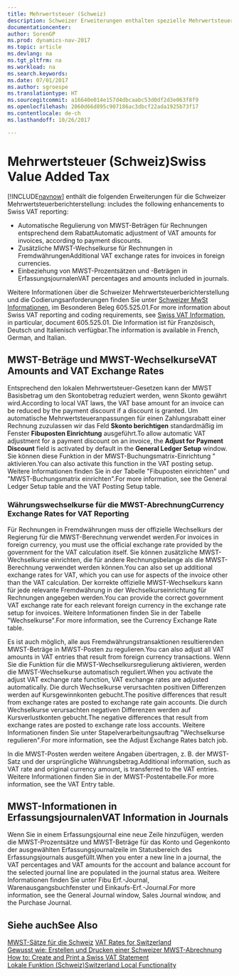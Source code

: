 ```yaml
---
title: Mehrwertsteuer (Schweiz)
description: Schweizer Erweiterungen enthalten spezielle Mehrwertsteuerberichterstellungsfunktionen.
documentationcenter: 
author: SorenGP
ms.prod: dynamics-nav-2017
ms.topic: article
ms.devlang: na
ms.tgt_pltfrm: na
ms.workload: na
ms.search.keywords: 
ms.date: 07/01/2017
ms.author: sgroespe
ms.translationtype: HT
ms.sourcegitcommit: a16640e014e157d4dbcaabc53d0df2d3e063f8f9
ms.openlocfilehash: 2060d66d895c907186ac3dbcf22ada1925b73f17
ms.contentlocale: de-ch
ms.lasthandoff: 10/26/2017

---
```

# <a name="swiss-value-added-tax"></a><span data-ttu-id="bc84f-103">Mehrwertsteuer (Schweiz)</span><span class="sxs-lookup"><span data-stu-id="bc84f-103">Swiss Value Added Tax</span></span>
[!INCLUDE[navnow](../../includes/navnow_md.md)]<span data-ttu-id="bc84f-104"> enthält die folgenden Erweiterungen für die Schweizer Mehrwertsteuerberichterstellung:</span><span class="sxs-lookup"><span data-stu-id="bc84f-104"> includes the following enhancements to Swiss VAT reporting:</span></span>  

- <span data-ttu-id="bc84f-105">Automatische Regulierung von MWST-Beträgen für Rechnungen entsprechend dem Rabatt</span><span class="sxs-lookup"><span data-stu-id="bc84f-105">Automatic adjustment of VAT amounts for invoices, according to payment discounts.</span></span>  
- <span data-ttu-id="bc84f-106">Zusätzliche MWST-Wechselkurse für Rechnungen in Fremdwährungen</span><span class="sxs-lookup"><span data-stu-id="bc84f-106">Additional VAT exchange rates for invoices in foreign currencies.</span></span>  
- <span data-ttu-id="bc84f-107">Einbeziehung von MWST-Prozentsätzen und -Beträgen in Erfassungsjournalen</span><span class="sxs-lookup"><span data-stu-id="bc84f-107">VAT percentages and amounts included in journals.</span></span>  

<span data-ttu-id="bc84f-108">Weitere Informationen über die Schweizer Mehrwertsteuerberichterstellung und die Codierungsanforderungen finden Sie unter [Schweizer MwSt Informationen](http://www.estv.admin.ch/mwst/dokumentation/00130/00947/00948/index.html?lang=fr), im Besonderen Beleg 605.525.01.</span><span class="sxs-lookup"><span data-stu-id="bc84f-108">For more information about Swiss VAT reporting and coding requirements, see [Swiss VAT Information](http://www.estv.admin.ch/mwst/dokumentation/00130/00947/00948/index.html?lang=fr), in particular, document 605.525.01.</span></span> <span data-ttu-id="bc84f-109">Die Information ist für Französisch, Deutsch und Italienisch verfügbar.</span><span class="sxs-lookup"><span data-stu-id="bc84f-109">The information is available in French, German, and Italian.</span></span>  

## <a name="vat-amounts-and-vat-exchange-rates"></a><span data-ttu-id="bc84f-110">MWST-Beträge und MWST-Wechselkurse</span><span class="sxs-lookup"><span data-stu-id="bc84f-110">VAT Amounts and VAT Exchange Rates</span></span>  
<span data-ttu-id="bc84f-111">Entsprechend den lokalen Mehrwertsteuer-Gesetzen kann der MWST Basisbetrag um den Skontobetrag reduziert werden, wenn Skonto gewährt wird.</span><span class="sxs-lookup"><span data-stu-id="bc84f-111">According to local VAT laws, the VAT base amount for an invoice can be reduced by the payment discount if a discount is granted.</span></span> <span data-ttu-id="bc84f-112">Um automatische Mehrwertsteueranpassungen für einen Zahlungsrabatt einer Rechnung zuzulassen wir das Feld **Skonto berichtigen** standardmäßig im Fenster **Fibuposten Einrichtung** ausgeführt.</span><span class="sxs-lookup"><span data-stu-id="bc84f-112">To allow automatic VAT adjustment for a payment discount on an invoice, the **Adjust for Payment Discount** field is activated by default in the **General Ledger Setup** window.</span></span> <span data-ttu-id="bc84f-113">Sie können diese Funktion in der MWST-Buchungsmatrix-Einrichtung " aktivieren.</span><span class="sxs-lookup"><span data-stu-id="bc84f-113">You can also activate this function in the VAT posting setup.</span></span> <span data-ttu-id="bc84f-114">Weitere Informationen finden Sie in der Tabelle "Fibuposten einrichten" und "MWST-Buchungsmatrix einrichten".</span><span class="sxs-lookup"><span data-stu-id="bc84f-114">For more information, see the General Ledger Setup table and the VAT Posting Setup table.</span></span>  

### <a name="currency-exchange-rates-for-vat-reporting"></a><span data-ttu-id="bc84f-115">Währungswechselkurse für die MWST-Abrechnung</span><span class="sxs-lookup"><span data-stu-id="bc84f-115">Currency Exchange Rates for VAT Reporting</span></span>  
<span data-ttu-id="bc84f-116">Für Rechnungen in Fremdwährungen muss der offizielle Wechselkurs der Regierung für die MWST-Berechnung verwendet werden.</span><span class="sxs-lookup"><span data-stu-id="bc84f-116">For invoices in foreign currency, you must use the official exchange rate provided by the government for the VAT calculation itself.</span></span> <span data-ttu-id="bc84f-117">Sie können zusätzliche MWST-Wechselkurse einrichten, die für andere Rechnungsbelange als die MWST-Berechnung verwendet werden können.</span><span class="sxs-lookup"><span data-stu-id="bc84f-117">You can also set up additional exchange rates for VAT, which you can use for aspects of the invoice other than the VAT calculation.</span></span> <span data-ttu-id="bc84f-118">Der korrekte offizielle MWST-Wechselkurs kann für jede relevante Fremdwährung in der Wechselkurseinrichtung für Rechnungen angegeben werden.</span><span class="sxs-lookup"><span data-stu-id="bc84f-118">You can provide the correct government VAT exchange rate for each relevant foreign currency in the exchange rate setup for invoices.</span></span> <span data-ttu-id="bc84f-119">Weitere Informationen finden Sie in der Tabelle "Wechselkurse".</span><span class="sxs-lookup"><span data-stu-id="bc84f-119">For more information, see the Currency Exchange Rate table.</span></span>  

<span data-ttu-id="bc84f-120">Es ist auch möglich, alle aus Fremdwährungstransaktionen resultierenden MWST-Beträge in MWST-Posten zu regulieren.</span><span class="sxs-lookup"><span data-stu-id="bc84f-120">You can also adjust all VAT amounts in VAT entries that result from foreign currency transactions.</span></span> <span data-ttu-id="bc84f-121">Wenn Sie die Funktion für die MWST-Wechselkursregulierung aktivieren, werden die MWST-Wechselkurse automatisch reguliert.</span><span class="sxs-lookup"><span data-stu-id="bc84f-121">When you activate the adjust VAT exchange rate function, VAT exchange rates are adjusted automatically.</span></span> <span data-ttu-id="bc84f-122">Die durch Wechselkurse verursachten positiven Differenzen werden auf Kursgewinnkonten gebucht.</span><span class="sxs-lookup"><span data-stu-id="bc84f-122">The positive differences that result from exchange rates are posted to exchange rate gain accounts.</span></span> <span data-ttu-id="bc84f-123">Die durch Wechselkurse verursachten negativen Differenzen werden auf Kursverlustkonten gebucht.</span><span class="sxs-lookup"><span data-stu-id="bc84f-123">The negative differences that result from exchange rates are posted to exchange rate loss accounts.</span></span> <span data-ttu-id="bc84f-124">Weitere Informationen finden Sie unter Stapelverarbeitungsauftrag "Wechselkurse regulieren".</span><span class="sxs-lookup"><span data-stu-id="bc84f-124">For more information, see the Adjust Exchange Rates batch job.</span></span>  

<span data-ttu-id="bc84f-125">In die MWST-Posten werden weitere Angaben übertragen, z. B. der MWST-Satz und der ursprüngliche Währungsbetrag.</span><span class="sxs-lookup"><span data-stu-id="bc84f-125">Additional information, such as VAT rate and original currency amount, is transferred to the VAT entries.</span></span> <span data-ttu-id="bc84f-126">Weitere Informationen finden Sie in der MWST-Postentabelle.</span><span class="sxs-lookup"><span data-stu-id="bc84f-126">For more information, see the VAT Entry table.</span></span>  

## <a name="vat-information-in-journals"></a><span data-ttu-id="bc84f-127">MWST-Informationen in Erfassungsjournalen</span><span class="sxs-lookup"><span data-stu-id="bc84f-127">VAT Information in Journals</span></span>  
<span data-ttu-id="bc84f-128">Wenn Sie in einem Erfassungsjournal eine neue Zeile hinzufügen, werden die MWST-Prozentsätze und MWST-Beträge für das Konto und Gegenkonto der ausgewählten Erfassungsjournalzeile im Statusbereich des Erfassungsjournals ausgefüllt.</span><span class="sxs-lookup"><span data-stu-id="bc84f-128">When you enter a new line in a journal, the VAT percentages and VAT amounts for the account and balance account for the selected journal line are populated in the journal status area.</span></span> <span data-ttu-id="bc84f-129">Weitere Informationen finden Sie unter Fibu Erf.-Journal, Warenausgangsbuchfenster und Einkaufs-Erf.-Journal.</span><span class="sxs-lookup"><span data-stu-id="bc84f-129">For more information, see the General Journal window, Sales Journal window, and the Purchase Journal.</span></span>  

## <a name="see-also"></a><span data-ttu-id="bc84f-130">Siehe auch</span><span class="sxs-lookup"><span data-stu-id="bc84f-130">See Also</span></span>  
 <span data-ttu-id="bc84f-131">[MWST-Sätze für die Schweiz](vat-rates-for-switzerland.md) </span><span class="sxs-lookup"><span data-stu-id="bc84f-131">[VAT Rates for Switzerland](vat-rates-for-switzerland.md) </span></span>  
 <span data-ttu-id="bc84f-132">[Gewusst wie: Erstellen und Drucken einer Schweizer MWST-Abrechnung](how-to-create-and-print-a-swiss-vat-statement.md) </span><span class="sxs-lookup"><span data-stu-id="bc84f-132">[How to: Create and Print a Swiss VAT Statement](how-to-create-and-print-a-swiss-vat-statement.md) </span></span>  
 [<span data-ttu-id="bc84f-133">Lokale Funktion (Schweiz)</span><span class="sxs-lookup"><span data-stu-id="bc84f-133">Switzerland Local Functionality</span></span>](switzerland-local-functionality.md)   

